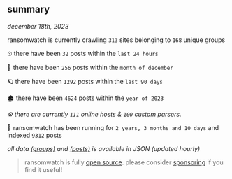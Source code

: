 
## summary
_december 18th, 2023_

ransomwatch is currently crawling `313` sites belonging to `168` unique groups

⏲ there have been `32` posts within the `last 24 hours`

🦈 there have been `256` posts within the `month of december`

🪐 there have been `1292` posts within the `last 90 days`

🏚 there have been `4624` posts within the `year of 2023`

_⚙️ there are currently `111` online hosts & `100` custom parsers._

🦕 ransomwatch has been running for `2 years, 3 months and 10 days` and indexed `9312` posts

_all data  [(groups)](http://ransomwhat.telemetry.ltd/groups) and [(posts)](http://ransomwhat.telemetry.ltd/posts) is available in JSON (updated hourly)_

> ransomwatch is fully [open source](https://github.com/joshhighet/ransomwatch#ransomwatch--). please consider [sponsoring](https://github.com/sponsors/joshhighet) if you find it useful!
